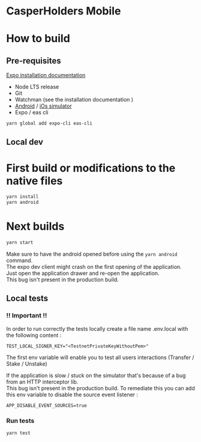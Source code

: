 # CasperHolders Mobile

# How to build

## Pre-requisites

[Expo installation documentation](https://docs.expo.dev/get-started/installation/)

- Node LTS release
- Git
- Watchman (see the installation documentation )
- [Android](https://docs.expo.dev/workflow/android-studio-emulator/)
  / [iOs simulator](https://docs.expo.dev/workflow/ios-simulator/)
- Expo / eas cli

```bash
yarn global add expo-cli eas-cli
```

## Local dev

# First build or modifications to the native files

```bash
yarn install
yarn android
```

# Next builds

```bash
yarn start
```

Make sure to have the android opened before using the `yarn android` command.  
The expo dev client might crash on the first opening of the application.  
Just open the application drawer and re-open the application.  
This bug isn't present in the production build.

## Local tests

### !! Important !!

In order to run correctly the tests locally create a file name .env.local with the following
content :

```
TEST_LOCAL_SIGNER_KEY="<TestnetPrivateKeyWithoutPem>"
```

The first env variable will enable you to test all users interactions (Transfer / Stake / Unstake)

If the application is slow / stuck on the simulator that's because of a bug from an HTTP interceptor
lib.  
This bug isn't present in the production build. To remediate this you can add this env variable to
disable the source event listener :

```
APP_DISABLE_EVENT_SOURCES=true
```

### Run tests

```bash
yarn test
```



